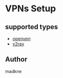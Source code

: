 # VPNs Setup

## supported types

- [openvpn](./openvpn/README.md)
- [v2ray](./v2ray/README.md)


## Author

madkne